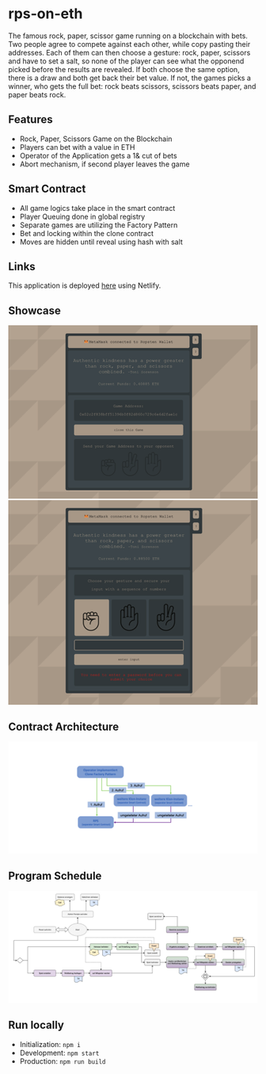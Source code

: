 # rps-on-eth

The famous rock, paper, scissor game running on a blockchain with bets. Two people agree to compete against each other, while copy pasting their addresses. Each of them can then choose a gesture: rock, paper, scissors and have to set a salt, so none of the player can see what the opponend picked before the results are revealed. If both choose the same option, there is a draw and both get back their bet value. If not, the games picks a winner, who gets the full bet: rock beats scissors, scissors beats paper, and paper beats rock.

## Features

- Rock, Paper, Scissors Game on the Blockchain
- Players can bet with a value in ETH
- Operator of the Application gets a 1& cut of bets
- Abort mechanism, if second player leaves the game

## Smart Contract

- All game logics take place in the smart contract
- Player Queuing done in global registry
- Separate games are utilizing the Factory Pattern
- Bet and locking within the clone contract
- Moves are hidden until reveal using hash with salt

## Links

This application is deployed [here](https://rpsoneth.netlify.app/) using Netlify.

## Showcase

![Screenshot 1](./img/screenshot_1.png)
![Screenshot 1](./img/screenshot_2.png)

## Contract Architecture

![Factory Pattern](./img/architecture.png)

## Program Schedule

![Program Flow](./img/program-flow.png)

## Run locally

- Initialization: `npm i`
- Development: `npm start`
- Production: `npm run build`
